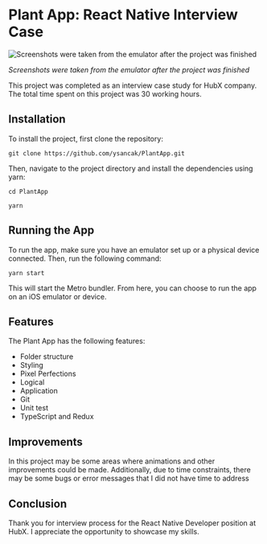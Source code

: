 # Plant App: React Native Interview Case

![Screenshots were taken from the emulator after the project was finished](https://raw.githubusercontent.com/ysancak/PlantApp/main/thumbnail.jpghttps://raw.githubusercontent.com/ysancak/PlantApp/main/thumbnail.jpg 'Screenshots were taken from the emulator after the project was finished')

_Screenshots were taken from the emulator after the project was finished_

This project was completed as an interview case study for HubX company. The total time spent on this project was 30 working hours.

## Installation

To install the project, first clone the repository:

`git clone https://github.com/ysancak/PlantApp.git`

Then, navigate to the project directory and install the dependencies using yarn:

`cd PlantApp`

`yarn`

## Running the App

To run the app, make sure you have an emulator set up or a physical device connected. Then, run the following command:

`yarn start`

This will start the Metro bundler. From here, you can choose to run the app on an iOS emulator or device.

## Features

The Plant App has the following features:

- Folder structure
- Styling
- Pixel Perfections
- Logical
- Application
- Git
- Unit test
- TypeScript and Redux

## Improvements

In this project may be some areas where animations and other improvements could be made. Additionally, due to time constraints, there may be some bugs or error messages that I did not have time to address

## Conclusion

Thank you for interview process for the React Native Developer position at HubX. I appreciate the opportunity to showcase my skills.

